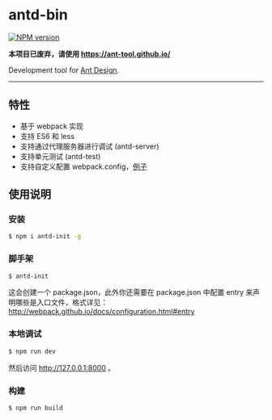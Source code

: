 # antd-bin

[![NPM version](https://img.shields.io/npm/v/antd-bin.svg?style=flat)](https://npmjs.org/package/antd-bin)

**本项目已废弃，请使用 https://ant-tool.github.io/**

Development tool for [Ant Design](https://github.com/ant-design/ant-design).

----

## 特性

- 基于 webpack 实现
- 支持 ES6 和 less
- 支持通过代理服务器进行调试 (antd-server)
- 支持单元测试 (antd-test)
- 支持自定义配置 webpack.config，[例子](./examples/customize-with-reactcss)

## 使用说明

### 安装

```bash
$ npm i antd-init -g
```

### 脚手架

```bash
$ antd-init
```

这会创建一个 package.json，此外你还需要在 package.json 中配置 entry 来声明哪些是入口文件，格式详见：http://webpack.github.io/docs/configuration.html#entry

### 本地调试

```bash
$ npm run dev
```

然后访问 http://127.0.0.1:8000 。

### 构建

```bash
$ npm run build
```
